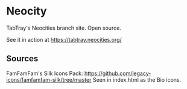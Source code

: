 # Neocity
TabTray's Neocities branch site. Open source.

See it in action at https://tabtray.neocities.org/

## Sources

FamFamFam's Silk Icons Pack: https://github.com/legacy-icons/famfamfam-silk/tree/master
Seen in index.html as the Bio icons.
